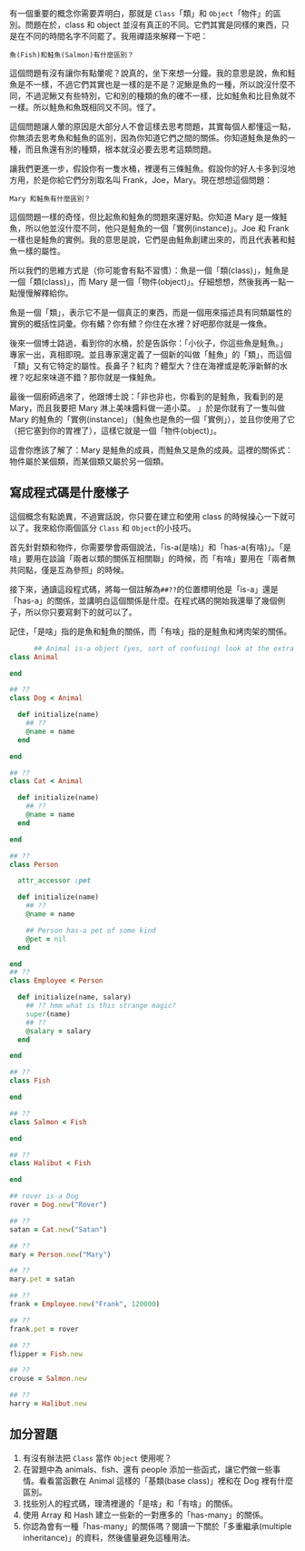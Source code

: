 有一個重要的概念你需要弄明白，那就是 `Class`「類」和 `Object`「物件」的區別。問題在於，class 和 object 並沒有真正的不同。它們其實是同樣的東西，只是在不同的時間名字不同罷了。我用禪語來解釋一下吧：

`魚(Fish)和鮭魚(Salmon)有什麼區別？`

這個問題有沒有讓你有點暈呢？說真的，坐下來想一分鐘。我的意思是說，魚和鮭魚是不一樣，不過它們其實也是一樣的是不是？泥鰍是魚的一種，所以說沒什麼不同，不過泥鰍又有些特別，它和別的種類的魚的確不一樣，比如鮭魚和比目魚就不一樣。所以鮭魚和魚既相同又不同。怪了。

這個問題讓人暈的原因是大部分人不會這樣去思考問題，其實每個人都懂這一點，你無須去思考魚和鮭魚的區別，因為你知道它們之間的關係。你知道鮭魚是魚的一種，而且魚還有別的種類，根本就沒必要去思考這類問題。

讓我們更進一步，假設你有一隻水桶，裡邊有三條鮭魚。假設你的好人卡多到沒地方用，於是你給它們分別取名叫 Frank，Joe，Mary。現在想想這個問題：

`Mary 和鮭魚有什麼區別？`

這個問題一樣的奇怪，但比起魚和鮭魚的問題來還好點。你知道 Mary 是一條鮭魚，所以他並沒什麼不同，他只是鮭魚的一個「實例(instance)」。Joe 和 Frank 一樣也是鮭魚的實例。我的意思是說，它們是由鮭魚創建出來的，而且代表著和鮭魚一樣的屬性。

所以我們的思維方式是（你可能會有點不習慣）：魚是一個「類(class)」，鮭魚是一個「類(class)」，而 Mary 是一個「物件(object)」。仔細想想，然後我再一點一點慢慢解釋給你。

魚是一個「類」，表示它不是一個真正的東西，而是一個用來描述具有同類屬性的實例的概括性詞彙。你有鰭？你有鰾？你住在水裡？好吧那你就是一條魚。

後來一個博士路過，看到你的水桶，於是告訴你：「小伙子，你這些魚是鮭魚。」 專家一出，真相即現。並且專家還定義了一個新的叫做​​「鮭魚」的「類」，而這個「類」又有它特定的屬性。長鼻子？紅肉？體型大？住在海裡或是乾淨新鮮的水裡？吃起來味道不錯？那你就是一條鮭魚。

最後一個廚師過來了，他跟博士說：「非也非也，你看到的是鮭魚，我看到的是 Mary，而且我要把 Mary 淋上美味醬料做一道小菜。 」於是你就有了一隻叫做 Mary 的鮭魚的「實例(instance)」（鮭魚也是魚的一個「實例」），並且你使用了它（把它塞到你的胃裡了），這樣它就是一個​​「物件(object)」。

這會你應該了解了：Mary 是鮭魚的成員，而鮭魚又是魚的成員。這裡的關係式：物件屬於某個類，而某個類又屬於另一個類。

## 寫成程式碼是什麼樣子

這個概念有點詭異，不過實話說，你只要在建立和使用 class 的時候操心一下就可以了。我來給你兩個區分 `Class` 和 `Object`的小技巧。

首先針對類和物件，你需要學會兩個說法，「is-a(是啥)」和「has-a(有啥)」。「是啥」要用在談論「兩者以類的關係互相關聯」的時候，而「有啥」要用在「兩者無共同點，僅是互為參照」的時候。

接下來，通讀這段程式碼，將每一個註解為`##??`的位置標明他是「is-a」還是「has-a」的關係，並講明白這個關係是什麼。在程式碼的開始我還舉了幾個例子，所以你只要寫剩下的就可以了。

記住，「是啥」指的是魚和鮭魚的關係，而「有啥」指的是鮭魚和烤肉架的關係。

```rb
      ## Animal is-a object (yes, sort of confusing) look at the extra credit
class Animal

end

## ??
class Dog < Animal

  def initialize(name)
    ## ??
    @name = name
  end

end

## ??
class Cat < Animal

  def initialize(name)
    ## ??
    @name = name
  end

end

## ??
class Person

  attr_accessor :pet

  def initialize(name)
    ## ??
    @name = name

    ## Person has-a pet of some kind
    @pet = nil
  end

end
## ??
class Employee < Person

  def initialize(name, salary)
    ## ?? hmm what is this strange magic?
    super(name)
    ## ??
    @salary = salary
  end

end

## ??
class Fish

end

## ??
class Salmon < Fish

end

## ??
class Halibut < Fish

end

## rover is-a Dog
rover = Dog.new("Rover")

## ??
satan = Cat.new("Satan")

## ??
mary = Person.new("Mary")

## ??
mary.pet = satan

## ??
frank = Employee.new("Frank", 120000)

## ??
frank.pet = rover

## ??
flipper = Fish.new

## ??
crouse = Salmon.new

## ??
harry = Halibut.new

```

## 加分習題

1.  有沒有辦法把 `Class` 當作 `Object` 使用呢？
2.  在習題中為 animals、fish、還有 people 添加一些函式，讓它們做一些事情。看看當函數在 Animal 這樣的「基類(base class)」裡和在 Dog 裡有什麼區別。
3.  找些別人的程式碼，理清裡邊的「是啥」和「有啥」的關係。
4.  使用 Array 和 Hash 建立一些新的一對應多的「has-many」的關係。
5.  你認為會有一種「has-many」的關係嗎？閱讀一下關於「多重繼承(multiple inheritance)」的資料，然後儘量避免這種用法。